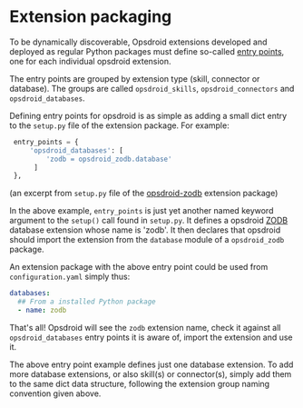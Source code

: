 # Extension packaging

To be dynamically discoverable, Opsdroid extensions developed and deployed as regular Python packages must define so-called 
[entry points](https://setuptools.readthedocs.io/en/latest/setuptools.html#dynamic-discovery-of-services-and-plugins),
one for each individual opsdroid extension.

The entry points are grouped by extension type (skill, connector or database). The groups are called `opsdroid_skills`,
`opsdroid_connectors` and `opsdroid_databases`.

Defining entry points for opsdroid is as simple as adding a small dict entry to the `setup.py` file of the extension
package. For example:

```python
 entry_points = {
     'opsdroid_databases': [
         'zodb = opsdroid_zodb.database'
      ]
 },
```

(an excerpt from `setup.py` file of the [opsdroid-zodb](https://github.com/koodaamo/opsdroid-zodb) extension package)

In the above example, `entry_points` is just yet another named keyword argument to the `setup()` call found in `setup.py`.
It defines a opsdroid [ZODB](http://www.zodb.org) database extension whose name is 'zodb'. It then declares that opsdroid
should import the extension from the `database` module of a `opsdroid_zodb` package.

An extension package with the above entry point could be used from `configuration.yaml` simply thus:

```yaml
databases:
  ## From a installed Python package
  - name: zodb
```

That's all! Opsdroid will see the `zodb` extension name, check it against all `opsdroid_databases` entry points it is aware of,
import the extension and use it.

The above entry point example defines just one database extension. To add more database extensions, or also skill(s) or
connector(s), simply add them to the same dict data structure, following the extension group naming convention given above.
